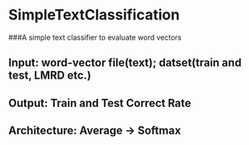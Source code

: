 # SimpleTextClassification
###A simple text classifier to evaluate word vectors
## Input: word-vector file(text); datset(train and test, LMRD etc.)
## Output: Train and Test Correct Rate
## Architecture: Average -> Softmax
